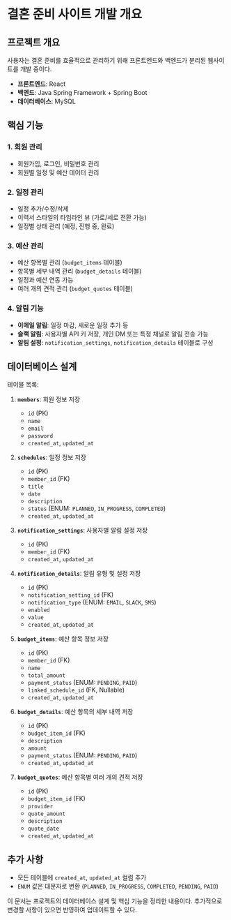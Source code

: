 # 결혼 준비 사이트 개발 개요

## 프로젝트 개요
사용자는 결혼 준비를 효율적으로 관리하기 위해 프론트엔드와 백엔드가 분리된 웹사이트를 개발 중이다. 

- **프론트엔드**: React
- **백엔드**: Java Spring Framework + Spring Boot
- **데이터베이스**: MySQL

## 핵심 기능
### 1. 회원 관리
- 회원가입, 로그인, 비밀번호 관리
- 회원별 일정 및 예산 데이터 관리

### 2. 일정 관리
- 일정 추가/수정/삭제
- 이력서 스타일의 타임라인 뷰 (가로/세로 전환 가능)
- 일정별 상태 관리 (예정, 진행 중, 완료)

### 3. 예산 관리
- 예산 항목별 관리 (`budget_items` 테이블)
- 항목별 세부 내역 관리 (`budget_details` 테이블)
- 일정과 예산 연동 가능
- 여러 개의 견적 관리 (`budget_quotes` 테이블)

### 4. 알림 기능
- **이메일 알림**: 일정 마감, 새로운 일정 추가 등
- **슬랙 알림**: 사용자별 API 키 저장, 개인 DM 또는 특정 채널로 알림 전송 가능
- **알림 설정**: `notification_settings`, `notification_details` 테이블로 구성

## 데이터베이스 설계
테이블 목록:
1. **`members`**: 회원 정보 저장
    - `id` (PK)
    - `name`
    - `email`
    - `password`
    - `created_at`, `updated_at`

2. **`schedules`**: 일정 정보 저장
    - `id` (PK)
    - `member_id` (FK)
    - `title`
    - `date`
    - `description`
    - `status` (ENUM: `PLANNED`, `IN_PROGRESS`, `COMPLETED`)
    - `created_at`, `updated_at`

3. **`notification_settings`**: 사용자별 알림 설정 저장
    - `id` (PK)
    - `member_id` (FK)
    - `created_at`, `updated_at`

4. **`notification_details`**: 알림 유형 및 설정 저장
    - `id` (PK)
    - `notification_setting_id` (FK)
    - `notification_type` (ENUM: `EMAIL`, `SLACK`, `SMS`)
    - `enabled`
    - `value`
    - `created_at`, `updated_at`

5. **`budget_items`**: 예산 항목 정보 저장
    - `id` (PK)
    - `member_id` (FK)
    - `name`
    - `total_amount`
    - `payment_status` (ENUM: `PENDING`, `PAID`)
    - `linked_schedule_id` (FK, Nullable)
    - `created_at`, `updated_at`

6. **`budget_details`**: 예산 항목의 세부 내역 저장
    - `id` (PK)
    - `budget_item_id` (FK)
    - `description`
    - `amount`
    - `payment_status` (ENUM: `PENDING`, `PAID`)
    - `created_at`, `updated_at`

7. **`budget_quotes`**: 예산 항목별 여러 개의 견적 저장
    - `id` (PK)
    - `budget_item_id` (FK)
    - `provider`
    - `quote_amount`
    - `description`
    - `quote_date`
    - `created_at`, `updated_at`

## 추가 사항
- 모든 테이블에 `created_at`, `updated_at` 컬럼 추가
- `ENUM` 값은 대문자로 변환 (`PLANNED`, `IN_PROGRESS`, `COMPLETED`, `PENDING`, `PAID`)

이 문서는 프로젝트의 데이터베이스 설계 및 핵심 기능을 정리한 내용이다. 추가적으로 변경할 사항이 있으면 반영하여 업데이트할 수 있다.
